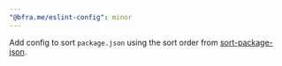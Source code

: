 ```yaml
---
"@bfra.me/eslint-config": minor
---
```


Add config to sort `package.json` using the sort order from [sort-package-json](https://github.com/keithamus/sort-package-json#readme).
  